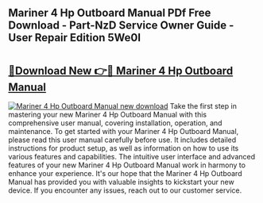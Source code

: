 ## Mariner 4 Hp Outboard Manual PDf Free Download - Part-NzD Service Owner Guide - User Repair Edition 5We0I

# <h2><a href="http://cf10986.oget.top/?id=Mariner+4+Hp+Outboard+Manual">🔗Download New 👉🔴 Mariner 4 Hp Outboard Manual</a></h2>

[![Mariner 4 Hp Outboard Manual new download](https://i.imgur.com/5g1atiW.png)](http://cf10986.oget.top/?id=Mariner+4+Hp+Outboard+Manual)
Take the first step in mastering your new Mariner 4 Hp Outboard Manual with this comprehensive user manual, covering installation, operation, and maintenance. To get started with your Mariner 4 Hp Outboard Manual, please read this user manual carefully before use. It includes detailed instructions for product setup, as well as information on how to use its various features and capabilities. The intuitive user interface and advanced features of your new Mariner 4 Hp Outboard Manual work in harmony to enhance your experience. It's our hope that the Mariner 4 Hp Outboard Manual has provided you with valuable insights to kickstart your new device. If you encounter any issues, reach out to our customer service.
